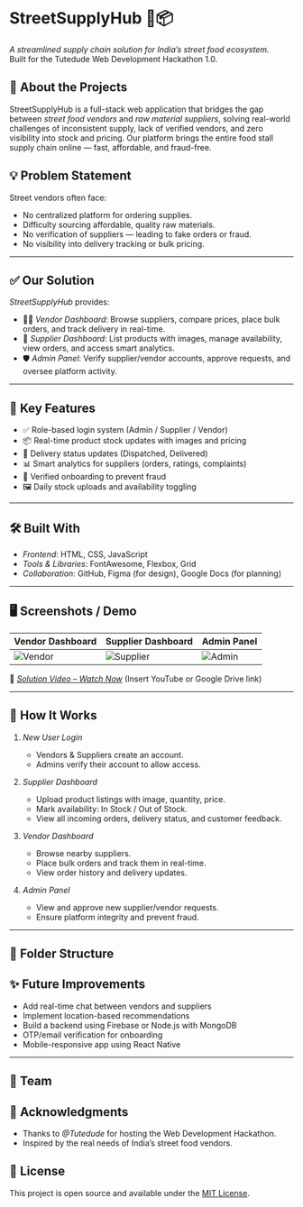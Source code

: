 # StreetSupplyHub 🍜📦

*A streamlined supply chain solution for India’s street food ecosystem.*  
Built for the Tutedude Web Development Hackathon 1.0.

## 🚀 About the Projects

StreetSupplyHub is a full-stack web application that bridges the gap between *street food vendors* and *raw material suppliers*, solving real-world challenges of inconsistent supply, lack of verified vendors, and zero visibility into stock and pricing. Our platform brings the entire food stall supply chain online — fast, affordable, and fraud-free.

## 💡 Problem Statement

Street vendors often face:
- No centralized platform for ordering supplies.
- Difficulty sourcing affordable, quality raw materials.
- No verification of suppliers — leading to fake orders or fraud.
- No visibility into delivery tracking or bulk pricing.

---

## ✅ Our Solution

*StreetSupplyHub* provides:
- 🧑‍🍳 *Vendor Dashboard*: Browse suppliers, compare prices, place bulk orders, and track delivery in real-time.
- 🏬 *Supplier Dashboard*: List products with images, manage availability, view orders, and access smart analytics.
- 🛡 *Admin Panel*: Verify supplier/vendor accounts, approve requests, and oversee platform activity.

---

## 🔑 Key Features

- ✅ Role-based login system (Admin / Supplier / Vendor)
- 📦 Real-time product stock updates with images and pricing
- 🚚 Delivery status updates (Dispatched, Delivered)
- 📊 Smart analytics for suppliers (orders, ratings, complaints)
- 🧾 Verified onboarding to prevent fraud
- 🖼 Daily stock uploads and availability toggling

---

## 🛠 Built With

- *Frontend*: HTML, CSS, JavaScript
- *Tools & Libraries*: FontAwesome, Flexbox, Grid
- *Collaboration*: GitHub, Figma (for design), Google Docs (for planning)

---

## 🖥 Screenshots / Demo

| Vendor Dashboard | Supplier Dashboard | Admin Panel |
|------------------|--------------------|--------------|
| ![Vendor](./screenshots/vendor.png) | ![Supplier](./screenshots/supplier.png) | ![Admin](./screenshots/admin.png) |

🎥 *[Solution Video – Watch Now](#)* (Insert YouTube or Google Drive link)

---

## 🧠 How It Works

1. *New User Login*  
   - Vendors & Suppliers create an account.
   - Admins verify their account to allow access.

2. *Supplier Dashboard*  
   - Upload product listings with image, quantity, price.
   - Mark availability: In Stock / Out of Stock.
   - View all incoming orders, delivery status, and customer feedback.

3. *Vendor Dashboard*  
   - Browse nearby suppliers.
   - Place bulk orders and track them in real-time.
   - View order history and delivery updates.

4. *Admin Panel*  
   - View and approve new supplier/vendor requests.
   - Ensure platform integrity and prevent fraud.

---

## 📂 Folder Structure


## ✨ Future Improvements

- Add real-time chat between vendors and suppliers
- Implement location-based recommendations
- Build a backend using Firebase or Node.js with MongoDB
- OTP/email verification for onboarding
- Mobile-responsive app using React Native

---

## 🙌 Team




## 📢 Acknowledgments

- Thanks to *@Tutedude* for hosting the Web Development Hackathon.
- Inspired by the real needs of India’s street food vendors.

## 📄 License
This project is open source and available under the [MIT License](LICENSE).
